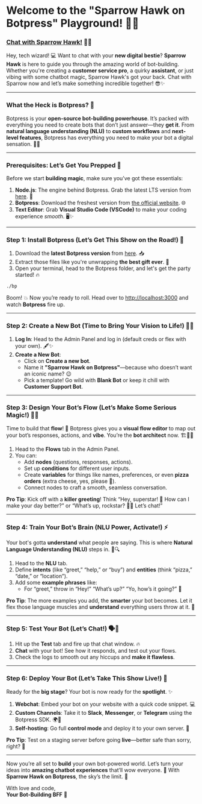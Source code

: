 # **Welcome to the "Sparrow Hawk on Botpress" Playground!** 🚀✨

### **[Chat with Sparrow Hawk!](https://cdn.botpress.cloud/webchat/v2.2/shareable.html?configUrl=https://files.bpcontent.cloud/2025/01/06/17/20250106173117-8TRE5XWM.json) 💬✨**

Hey, tech wizard! 💻 Want to chat with your **new digital bestie**? **Sparrow Hawk** is here to guide you through the amazing world of bot-building. Whether you're creating a **customer service pro**, a quirky **assistant**, or just vibing with some chatbot magic, Sparrow Hawk's got your back. Chat with Sparrow now and let’s make something incredible together! 😎✨

---

### **What the Heck is Botpress?** 🤔

Botpress is your **open-source bot-building powerhouse**. It’s packed with everything you need to create bots that don’t just answer—they **get it**. From **natural language understanding (NLU)** to **custom workflows** and **next-level features**, Botpress has everything you need to make your bot a digital sensation. 🦾🔥 

---

### **Prerequisites: Let’s Get You Prepped** 🏁

Before we start **building magic**, make sure you’ve got these essentials:
1. **Node.js**: The engine behind Botpress. Grab the latest LTS version from [here](https://nodejs.org/). 🚀
2. **Botpress**: Download the freshest version from [the official website](https://botpress.com/download). 🌐
3. **Text Editor**: Grab **Visual Studio Code (VSCode)** to make your coding experience *smooth*. 🖥️✨

---

### **Step 1: Install Botpress (Let’s Get This Show on the Road!)** 🎉

1. Download the **latest Botpress version** from [here](https://botpress.com/download). 📥
2. Extract those files like you're unwrapping **the best gift ever**. 🎁
3. Open your terminal, head to the Botpress folder, and let's get the party started! 🔥

```bash
./bp
```

Boom! 💥 Now you’re ready to roll. Head over to [http://localhost:3000](http://localhost:3000) and watch **Botpress** fire up.

---

### **Step 2: Create a New Bot (Time to Bring Your Vision to Life!)** 💬💡

1. **Log In**: Head to the Admin Panel and log in (default creds or flex with your own). 🖋️✨
2. **Create a New Bot**:
   - Click on **Create a new bot**.
   - Name it **"Sparrow Hawk on Botpress"**—because who doesn’t want an iconic name? 😉
   - Pick a template! Go wild with **Blank Bot** or keep it chill with **Customer Support Bot**.

---

### **Step 3: Design Your Bot’s Flow (Let’s Make Some Serious Magic!)** 🎨✨

Time to build that **flow**! 🎉 Botpress gives you a **visual flow editor** to map out your bot’s responses, actions, and **vibe**. You’re the **bot architect** now. 🏗️👩‍💻

1. Head to the **Flows** tab in the Admin Panel.
2. You can:
   - Add **nodes** (questions, responses, actions).
   - Set up **conditions** for different user inputs.
   - Create **variables** for things like names, preferences, or even **pizza orders** (extra cheese, yes, please 🍕).
   - Connect nodes to craft a smooth, seamless conversation.

**Pro Tip**: Kick off with a **killer greeting**! Think “Hey, superstar! 🌟 How can I make your day better?” or “What’s up, rockstar? 💁‍♀️ Let’s chat!”

---

### **Step 4: Train Your Bot’s Brain (NLU Power, Activate!) ⚡**

Your bot's gotta **understand** what people are saying. This is where **Natural Language Understanding (NLU)** steps in. 🤖🔍

1. Head to the **NLU** tab.
2. Define **intents** (like “greet,” “help,” or “buy”) and **entities** (think “pizza,” “date,” or “location”).
3. Add some **example phrases** like:
   - For “greet,” throw in “Hey!” “What’s up?” “Yo, how’s it going?” 🎤

**Pro Tip**: The more examples you add, the **smarter** your bot becomes. Let it flex those language muscles and **understand** everything users throw at it. 💪

---

### **Step 5: Test Your Bot (Let’s Chat!)** 🗣️👀

1. Hit up the **Test** tab and fire up that chat window. 🔥
2. **Chat** with your bot! See how it responds, and test out your flows.
3. Check the logs to smooth out any hiccups and **make it flawless**.

---

### **Step 6: Deploy Your Bot (Let’s Take This Show Live!)** 🚀

Ready for the **big stage**? Your bot is now ready for the **spotlight**. ✨

1. **Webchat**: Embed your bot on your website with a quick code snippet. 💻
2. **Custom Channels**: Take it to **Slack**, **Messenger**, or **Telegram** using the Botpress SDK. 🌍📱
3. **Self-hosting**: Go full **control mode** and deploy it to your own server. 💾

**Pro Tip**: Test on a staging server before going **live**—better safe than sorry, right? 🚦

---

Now you’re all set to **build** your own bot-powered world. Let’s turn your ideas into **amazing chatbot experiences** that’ll wow everyone. 🙌 With **Sparrow Hawk on Botpress**, the sky’s the limit. 🌟

With love and code,  
**Your Bot-Building BFF** 💙
